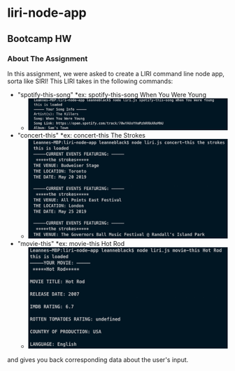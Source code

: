 # liri-node-app

## Bootcamp HW

### About The Assignment

In this assignment, we were asked to create a LIRI command line node app, sorta like SIRI! This LIRI takes in the following commands:

- "spotify-this-song"
  \*ex: spotify-this-song When You Were Young
  - ![spotify-this-song](images/spotify-this-song.png)
- "concert-this"
  \*ex: concert-this The Strokes
  - ![concert-this](images/concert-this.png)
- "movie-this"
  \*ex: movie-this Hot Rod
  - ![movie-this](images/movie-this.png)

and gives you back corresponding data about the user's input.
